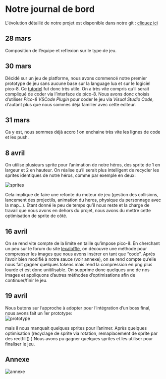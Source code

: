 # Notre journal de bord

L'évolution détaillé de notre projet est disponible dans notre git : [cliquez ici](https://github.com/RemiFELIN/PICO8_SOPHIA_ANTIPOLIS) 

## 28 mars

Composition de l’équipe et reflexion sur le type de jeu.

## 30 mars

Décidé sur un jeu de platforme, nous avons commencé notre premier prototype de jeu sans aucune base sur la language lua et sur le logiciel pico-8. Ce [tutoriel](https://youtu.be/q6c6DvGK4lg) fut donc très utile. On a très vite compris qu’il serait compliqué de coder via l’interface de pico-8. Nous avons donc choisis d’utiliser *Pico-8 VSCode Plugin* pour coder le jeu via *Visual Studio Code*, d'autant plus que nous sommes déjà familier avec cette editeur.

## 31 mars

Ca y est, nous sommes déjà accro ! on enchaine très vite les lignes de code et les push.

## 8 avril

On utilise plusieurs sprite pour l’animation de notre héros, des sprite de 1 en largeur et 2 en hauteur. On réalise qu’il serait plus intelligent de recycler les sprites identiques de notre héros, comme par exemple en deux:

![sprites](https://image.noelshack.com/fichiers/2019/18/3/1556709869-sprites.png)

Cela implique de faire une refonte du moteur de jeu (gestion des collisions, lancement des projectils, animation du heros, physique du personnage avec la map...). Etant donné le peu de temps qu’il nous reste et la charge de travail que nous avons en dehors du projet, nous avons du mettre cette optimisation de sprite de côté.

## 16 avril

On se rend vite compte de la limite en taille qu’impose pico-8. En cherchant un peu sur le forum du site [lexaloffle](https://www.lexaloffle.com), on découvre une méthode pour compresser les images que nous avons insérer en tant que “code”. Après l’avoir bien modifié à notre sauce (voir annexe), on se rend compte qu’elle nous fait gagner quelques tokens mais rend la compression en png plus lourde et est donc unitilisable. On supprime donc quelques une de nos images et appliquons d’autres méthodes d’optimisations afin de continuer/finir le jeu.

## 19 avril

Nous butons sur l’approche à adopter pour l’intégration d’un boss final, nous avons fait un 1er prototype:   
![prototype](https://image.noelshack.com/fichiers/2019/18/3/1556709869-prototypeboss.png)

mais il nous manquait quelques sprites pour l’animer. Après quelques optimisation (recyclage de sprite via rotation, remaplacement de sprite par des rectfill() ) Nous avons pu gagner quelques sprites et les utiliser pour finaliser le jeu.

## Annexe

![annexe](https://image.noelshack.com/fichiers/2019/18/3/1556709870-code.png)
